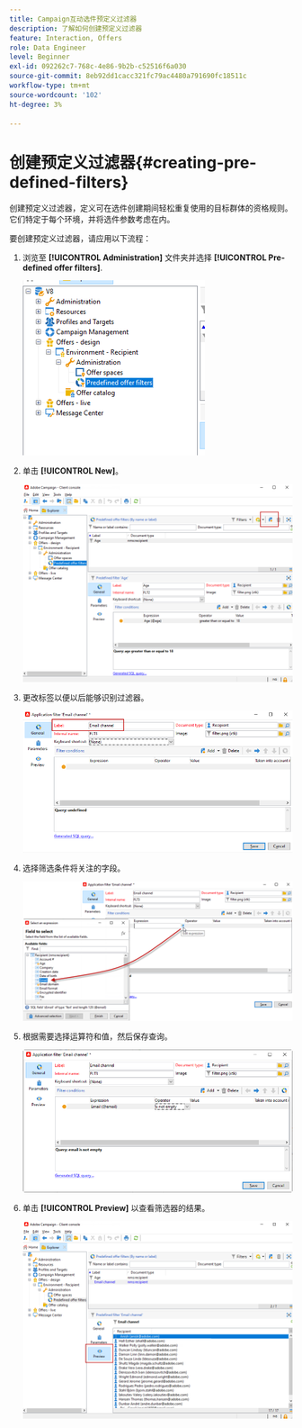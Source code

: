 ```yaml
---
title: Campaign互动选件预定义过滤器
description: 了解如何创建预定义过滤器
feature: Interaction, Offers
role: Data Engineer
level: Beginner
exl-id: 092262c7-768c-4e86-9b2b-c52516f6a030
source-git-commit: 8eb92dd1cacc321fc79ac4480a791690fc18511c
workflow-type: tm+mt
source-wordcount: '102'
ht-degree: 3%

---
```


# 创建预定义过滤器{#creating-pre-defined-filters}

创建预定义过滤器，定义可在选件创建期间轻松重复使用的目标群体的资格规则。 它们特定于每个环境，并将选件参数考虑在内。

要创建预定义过滤器，请应用以下流程：

1. 浏览至 **[!UICONTROL Administration]** 文件夹并选择 **[!UICONTROL Pre-defined offer filters]**.

   ![](assets/offer_filter_create_005.png)

1. 单击 **[!UICONTROL New]**。

   ![](assets/offer_filter_create_001.png)

1. 更改标签以便以后能够识别过滤器。

   ![](assets/offer_filter_create_002.png)

1. 选择筛选条件将关注的字段。

   ![](assets/offer_filter_create_003.png)

1. 根据需要选择运算符和值，然后保存查询。

   ![](assets/offer_filter_create_004.png)

1. 单击 **[!UICONTROL Preview]** 以查看筛选器的结果。

   ![](assets/offer_filter_create_006.png)
